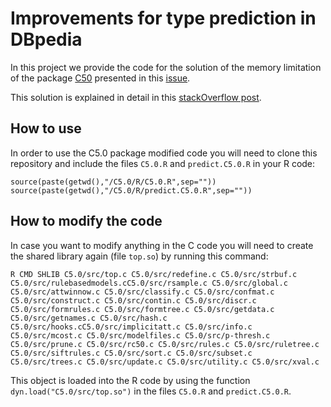 # Improvements for type prediction in DBpedia

In this project we provide the code for the solution of the memory limitation of the package [C50](https://github.com/topepo/C5.0) presented in this [issue](https://github.com/topepo/C5.0/issues/15).

This solution is explained in detail in this [stackOverflow post](https://stackoverflow.com/questions/68123447/c5-0-package-error-in-pasteapplyx-1-paste-collapse-collapse-n).

## How to use

In order to use the C5.0 package modified code you will need to clone this repository and include the files ```C5.0.R``` and ```predict.C5.0.R``` in your R code:

```
source(paste(getwd(),"/C5.0/R/C5.0.R",sep=""))
source(paste(getwd(),"/C5.0/R/predict.C5.0.R",sep=""))
```

## How to modify the code

In case you want to modify anything in the C code you will need to create the shared library again (file ```top.so```) by running this command:

```
R CMD SHLIB C5.0/src/top.c C5.0/src/redefine.c C5.0/src/strbuf.c C5.0/src/rulebasedmodels.cC5.0/src/rsample.c C5.0/src/global.c C5.0/src/attwinnow.c C5.0/src/classify.c C5.0/src/confmat.c C5.0/src/construct.c C5.0/src/contin.c C5.0/src/discr.c C5.0/src/formrules.c C5.0/src/formtree.c C5.0/src/getdata.c C5.0/src/getnames.c C5.0/src/hash.c C5.0/src/hooks.cC5.0/src/implicitatt.c C5.0/src/info.c C5.0/src/mcost.c C5.0/src/modelfiles.c C5.0/src/p-thresh.c C5.0/src/prune.c C5.0/src/rc50.c C5.0/src/rules.c C5.0/src/ruletree.c C5.0/src/siftrules.c C5.0/src/sort.c C5.0/src/subset.c C5.0/src/trees.c C5.0/src/update.c C5.0/src/utility.c C5.0/src/xval.c
```

This object is loaded into the R code by using the function ```dyn.load("C5.0/src/top.so")``` in the files ```C5.0.R``` and ```predict.C5.0.R```.




